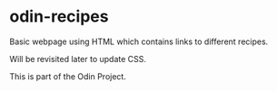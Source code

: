 # odin-recipes

Basic webpage using HTML which contains links to different recipes.

Will be revisited later to update CSS.

This is part of the Odin Project.